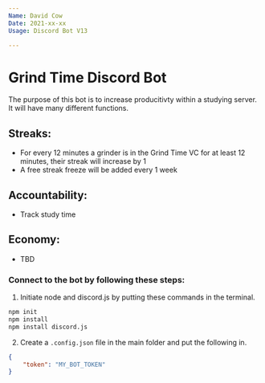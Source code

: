 ```yaml
---
Name: David Cow
Date: 2021-xx-xx
Usage: Discord Bot V13

---
```


# Grind Time Discord Bot

The purpose of this bot is to increase producitivty within a studying server.
It will have many different functions.

## Streaks:
- For every 12 minutes a grinder is in the Grind Time VC for at least 12 minutes, 
their streak will increase by 1
- A free streak freeze will be added every 1 week

## Accountability:
- Track study time

## Economy:
- TBD


### Connect to the bot by following these steps:

1. Initiate node and discord.js by putting these commands in the terminal.
```bash
npm init
npm install
npm install discord.js
```
2. Create a `.config.json` file in the main folder and put the following in.
```json
{
    "token": "MY_BOT_TOKEN"
}
```
